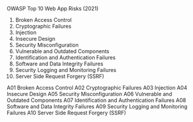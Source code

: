 

OWASP Top 10 Web App Risks (2021)
1. Broken Access Control
2. Cryptographic Failures
3. Injection
4. Insecure Design
5. Security Misconfiguration
6. Vulnerable and Outdated Components
7. Identification and Authentication Failures
8. Software and Data Integrity Failures
9. Security Logging and Monitoring Failures
10. Server Side Request Forgery (SSRF)


A01 Broken Access Control
A02 Cryptographic Failures
A03 Injection
A04 Insecure Design
A05 Security Misconfiguration
A06 Vulnerable and Outdated Components
A07 Identification and Authentication Failures
A08 Software and Data Integrity Failures
A09 Security Logging and Monitoring Failures
A10 Server Side Request Forgery (SSRF)
